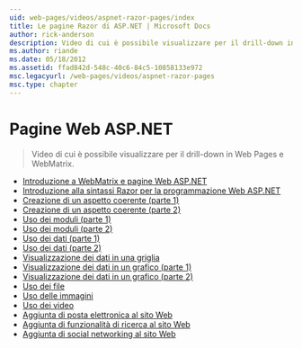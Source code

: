 ```yaml
---
uid: web-pages/videos/aspnet-razor-pages/index
title: Le pagine Razor di ASP.NET | Microsoft Docs
author: rick-anderson
description: Video di cui è possibile visualizzare per il drill-down in Web Pages e WebMatrix.
ms.author: riande
ms.date: 05/18/2012
ms.assetid: ffad842d-548c-40c6-84c5-10858133e972
msc.legacyurl: /web-pages/videos/aspnet-razor-pages
msc.type: chapter
---
```

<a name="aspnet-web-pages"></a>Pagine Web ASP.NET
=================
> Video di cui è possibile visualizzare per il drill-down in Web Pages e WebMatrix.


- [Introduzione a WebMatrix e pagine Web ASP.NET](getting-started-with-webmatrix-and-aspnet-web-pages.md)
- [Introduzione alla sintassi Razor per la programmazione Web ASP.NET](introduction-to-aspnet-web-programming-using-the-razor-syntax.md)
- [Creazione di un aspetto coerente (parte 1)](creating-a-consistent-look-part-1.md)
- [Creazione di un aspetto coerente (parte 2)](creating-a-consistent-look-part-2.md)
- [Uso dei moduli (parte 1)](working-with-forms-part-1.md)
- [Uso dei moduli (parte 2)](working-with-forms-part-2.md)
- [Uso dei dati (parte 1)](working-with-data-part-1.md)
- [Uso dei dati (parte 2)](working-with-data-part-2.md)
- [Visualizzazione dei dati in una griglia](displaying-data-in-a-grid.md)
- [Visualizzazione dei dati in un grafico (parte 1)](displaying-data-in-a-chart-part-1.md)
- [Visualizzazione dei dati in un grafico (parte 2)](displaying-data-in-a-chart-part-2.md)
- [Uso dei file](working-with-files.md)
- [Uso delle immagini](working-with-images.md)
- [Uso dei video](working-with-video.md)
- [Aggiunta di posta elettronica al sito Web](adding-email-to-your-web-site.md)
- [Aggiunta di funzionalità di ricerca al sito Web](adding-search-to-your-web-site.md)
- [Aggiunta di social networking al sito Web](adding-social-networking-to-your-website.md)

